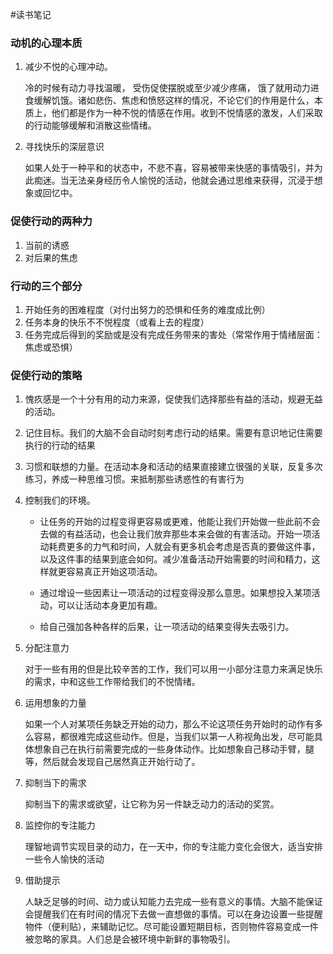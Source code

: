 #读书笔记


### 动机的心理本质
1. 减少不悦的心理冲动。

	冷的时候有动力寻找温暖， 受伤促使摆脱或至少减少疼痛， 饿了就用动力进食缓解饥饿。诸如悲伤、焦虑和愤怒这样的情况，不论它们的作用是什么，本质上，他们都是作为一种不悦的情感在作用。收到不悦情感的激发，人们采取的行动能够缓解和消散这些情绪。


2. 寻找快乐的深层意识

	如果人处于一种平和的状态中，不悲不喜，容易被带来快感的事情吸引，并为此痴迷。当无法亲身经历令人愉悦的活动，他就会通过思维来获得，沉浸于想象或回忆中。
	
### 促使行动的两种力
1. 当前的诱惑
2. 对后果的焦虑

### 行动的三个部分
1. 开始任务的困难程度（对付出努力的恐惧和任务的难度成比例）
2. 任务本身的快乐不不悦程度（或看上去的程度）
3. 任务完成后得到的奖励或是没有完成任务带来的害处（常常作用于情绪层面：焦虑或恐惧）

### 促使行动的策略

1. 愧疚感是一个十分有用的动力来源，促使我们选择那些有益的活动，规避无益的活动。

2. 记住目标。我们的大脑不会自动时刻考虑行动的结果。需要有意识地记住需要执行的行动的结果

3. 习惯和联想的力量。在活动本身和活动的结果直接建立很强的关联，反复多次练习，养成一种思维习惯。来抵制那些诱惑性的有害行为

4. 控制我们的环境。

	- 让任务的开始的过程变得更容易或更难，他能让我们开始做一些此前不会去做的有益活动，也会让我们放弃那些本来会做的有害活动。开始一项活动耗费更多的力气和时间，人就会有更多机会考虑是否真的要做这件事，以及这件事的结果到底会如何。减少准备活动开始需要的时间和精力，这样就更容易真正开始这项活动。
	
	- 通过增设一些因素让一项活动的过程变得没那么意思。如果想投入某项活动，可以让活动本身更加有趣。
	
	- 给自己强加各种各样的后果，让一项活动的结果变得失去吸引力。
	
5. 分配注意力

	对于一些有用的但是比较辛苦的工作，我们可以用一小部分注意力来满足快乐的需求，中和这些工作带给我们的不悦情绪。
	
6. 运用想象的力量

	如果一个人对某项任务缺乏开始的动力，那么不论这项任务开始时的动作有多么容易，都很难完成这些动作。但是，当我们以第一人称视角出发，尽可能具体想象自己在执行前需要完成的一些身体动作。比如想象自己移动手臂，腿等，然后就会发现自己居然真正开始行动了。
	
7. 抑制当下的需求

	抑制当下的需求或欲望，让它称为另一件缺乏动力的活动的奖赏。
	
8. 监控你的专注能力

	理智地调节实现目录的动力，在一天中，你的专注能力变化会很大，适当安排一些令人愉快的活动
	
9. 借助提示

	人缺乏足够的时间、动力或认知能力去完成一些有意义的事情。大脑不能保证会提醒我们在有时间的情况下去做一直想做的事情。可以在身边设置一些提醒物件（便利贴），来辅助记忆。尽可能设置短期目标，否则物件容易变成一件被忽略的家具。人们总是会被环境中新鲜的事物吸引。